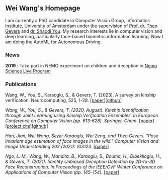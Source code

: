 ## Wei Wang's Homepage

I am currently a PhD candidate in Computer Vision Group, Informatics Institute, University of Amsterdam under the supervision of [Prof. dr. Theo Gevers](https://staff.fnwi.uva.nl/th.gevers/) and [dr. Shaodi You](https://youshaodi.github.io/). My research interests lie in computer vision and deep learning, particularly face-based biometric information learning. Now I am doing the AutoML for Autonomous Driving.

### News

**2019** : Take part in NEMO experiment on children and deception in [Nemo Science Live Program](https://www.nemosciencemuseum.nl/nl/wat-is-er-te-doen/activiteiten/science-live/)

### Publications

Wang, W., You, S., Karaoglu, S., & Gevers, T. (2023). A survey on kinship verification. Neurocomputing, 525, 1-28. [[paper](https://www.sciencedirect.com/science/article/pii/S0925231222015272)][[github](https://github.com/we-wan/kin_sv)]

_Wang, W., You, S., & Gevers, T. (2020, August). Kinship Identification through Joint Learning using Kinship Verification Ensembles. In European Conference on Computer Vision (pp. 613-628). Springer, Cham._ [[paper](https://www.ecva.net/papers/eccv_2020/papers_ECCV/papers/123670613.pdf)][[project cite](https://we-wan.github.io/JLNet/)][[github](https://github.com/we-wan/JLNet)]

_Han, Jian, Wei Wang, Sezer Karaoglu, Wei Zeng, and Theo Gevers. "Pose invariant age estimation of face images in the wild." Computer Vision and Image Understanding 202 (2021): 103123._ [[paper](https://www.sciencedirect.com/science/article/pii/S1077314220301430?casa_token=s9f31-8qf00AAAAA:uH2jSniDbEcmfLsM7ZFQMfGFcbfTFUp6KrUnq_R-dnTvvclwvvo3xV3SFzjYSTiORtFivkgbUQ)]

_Ngo, L. M., Wang, W., Mandira, B., Karaoglu, S., Bouma, H., Dibeklioglu, H., & Gevers, T. (2021). Identity Unbiased Deception Detection by 2D-to-3D Face Reconstruction. In Proceedings of the IEEE/CVF Winter Conference on Applications of Computer Vision (pp. 145-154)._ [[paper](https://openaccess.thecvf.com/content/WACV2021/html/Ngo_Identity_Unbiased_Deception_Detection_by_2D-to-3D_Face_Reconstruction_WACV_2021_paper.html)]

